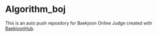 # Algorithm_boj
This is an auto push repository for Baekjoon Online Judge created with [BaekjoonHub](https://github.com/BaekjoonHub/BaekjoonHub).
